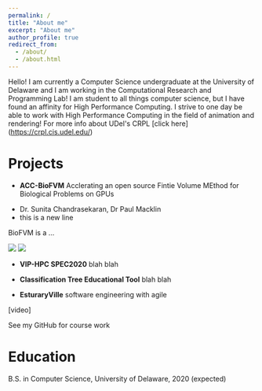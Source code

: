 ```yaml
---
permalink: /
title: "About me"
excerpt: "About me"
author_profile: true
redirect_from: 
  - /about/
  - /about.html
---
```


Hello! I am currently a Computer Science undergraduate at the University of Delaware and I am working in the Computational Research and Programming Lab! I am student to all things computer science, but I have found an affinity for High Performance Computing. I strive to one day be able to work with High Performance Computing in the field of animation and rendering! For more info about UDel's CRPL [click here] (https://crpl.cis.udel.edu/)

Projects
======
  * **ACC-BioFVM**
  Acclerating an open source Fintie Volume MEthod for Biological Problems on GPUs
  - Dr. Sunita Chandrasekaran, Dr Paul Macklin
  - this is a new line
  
  BioFVM is a ...
  
<img src ="matt-stack.github.io/images/0001.jpg">

<img src ="matt-stack.github.io/images/extinction.jpg">
  
  * **VIP-HPC SPEC2020**
  blah blah
  
  * **Classification Tree Educational Tool**
  blah blah
  
  
  * **EsturaryVille**
  software engineering with agile
  
  [video]
  
  See my GitHub for course work
  
Education
======
  
  B.S. in Computer Science, University of Delaware, 2020 (expected)
  
